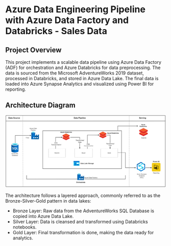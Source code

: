 # Azure Data Engineering Pipeline with Azure Data Factory and Databricks - Sales Data

## Project Overview
This project implements a scalable data pipeline using Azure Data Factory (ADF) for orchestration and Azure Databricks for data preprocessing. The data is sourced from the Microsoft AdventureWorks 2019 dataset, processed in Databricks, and stored in Azure Data Lake. The final data is loaded into Azure Synapse Analytics and visualized using Power BI for reporting.

## Architecture Diagram
![azure_diagram](https://github.com/aadhil96/Sales_Data_Azure_ETL_Data_Engineering_Pipeline/blob/8d6657f52d33d816613bfe594aa8870cc651a313/Azure%20Sales%20Data%20Engineering%20Pipeline-Page-3.drawio.png)

The architecture follows a layered approach, commonly referred to as the Bronze-Silver-Gold pattern in data lakes:

- Bronze Layer: Raw data from the AdventureWorks SQL Database is copied into Azure Data Lake.
- Silver Layer: Data is cleansed and transformed using Databricks notebooks.
- Gold Layer: Final transformation is done, making the data ready for analytics.

